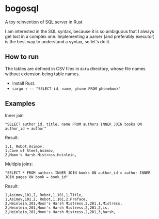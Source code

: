 # bogosql

A toy reinvention of SQL server in Rust

I am interested in the SQL syntax, because it is so ambiguous that I always get lost in a complex one.
Implementing a parser (and preferably executor) is the best way to understand a syntax, so let's do it.

## How to run

The tables are defined in CSV files in `data` directory, whose file names without extension being table names.

* Install Rust.
* `cargo r -- "SELECT id, name, phone FROM phonebook"`

## Examples

Inner join

```
"SELECT author_id, title, name FROM authors INNER JOIN books ON author_id = author"
```

Result:

```
1,I, Robot,Asimov,
1,Cave of Steel,Asimov,
2,Moon's Harsh Mistress,Heinlein,
```

Multiple joins:

```
"SELECT * FROM authors INNER JOIN books ON author_id = author INNER JOIN pages ON book = book_id"
```

Result:

```
1,Asimov,101,I, Robot,1,101,1,Title,
1,Asimov,101,I, Robot,1,101,2,Preface,
2,Heinlein,201,Moon's Harsh Mistress,2,201,1,Mistress,
2,Heinlein,201,Moon's Harsh Mistress,2,201,2,is,
2,Heinlein,201,Moon's Harsh Mistress,2,201,3,harsh,
```
